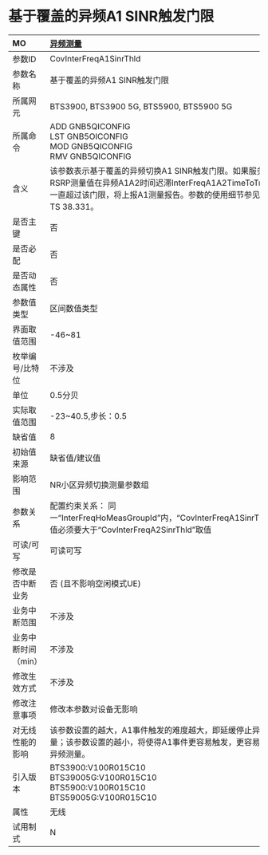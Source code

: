 # 基于覆盖的异频A1 SINR触发门限<table><thread><tr><th align = "left">MO</th><th align = "left"><a href = "index.html#基于覆盖的异频A1 SINR触发门限-14">异频测量</a></td></tr></thread><tbody><tr><td>参数ID</td><td> CovInterFreqA1SinrThld</td></tr><tr><td>参数名称</td><td> 
基于覆盖的异频A1 SINR触发门限</td></tr><tr><td>所属网元</td><td>BTS3900, BTS3900 5G, BTS5900, BTS5900 5G</td></tr><tr><td>所属命令</td><td>ADD GNB5QICONFIG<br>LST GNB5OICONFIG<br>MOD GNB5QICONFIG<br>RMV GNB5QICONFIG</td></tr><tr><td>含义</td><td> 
该参数表示基于覆盖的异频切换A1 SINR触发门限。如果服务小区RSRP测量值在异频A1A2时间迟滞InterFreqA1A2TimeToTrig内一直超过该门限，将上报A1测量报告。参数的使用细节参见3GPP TS 38.331。</td></tr><tr><td>是否主键</td><td>否</td></tr><tr><td>是否必配</td><td>否</td></tr><tr><td>是否动态属性</td><td>否</td></tr><tr><td>参数值类型</td><td>区间数值类型</td></tr><tr><td>界面取值范围</td><td>-46~81</td></tr><tr><td>枚举编号/比特位</td><td>不涉及</td></tr><tr><td>单位</td><td>0.5分贝</td></tr><tr><td>实际取值范围</td><td>-23~40.5,步长：0.5</td></tr><tr><td>缺省值</td><td>8</td></tr><tr><td>初始值来源</td><td>缺省值/建议值</td></tr><tr><td>影响范围</td><td> 
NR小区异频切换测量参数组</td></tr><tr><td>参数关系</td><td>配置约束关系：
同一“InterFreqHoMeasGroupId”内，“CovInterFreqA1SinrThld”取值必须要大于“CovInterFreqA2SinrThld”取值</td></tr><tr><td>可读/可写</td><td>可读可写</td></tr><tr><td>修改是否中断业务</td><td>否 (且不影响空闲模式UE)</td></tr><tr><td>业务中断范围</td><td>不涉及</td></tr><tr><td>业务中断时间（min）</td><td>不涉及</td></tr><tr><td>修改生效方式</td><td>不涉及</td></tr><tr><td>修改注意事项</td><td>修改本参数对设备无影响</td></tr><tr><td>对无线性能的影响</td><td> 
该参数设置的越大，A1事件触发的难度越大，即延缓停止异频测量；该参数设置的越小，将使得A1事件更容易触发，更容易停止异频测量。</td></tr><tr><td>引入版本</td><td>BTS3900:V100R015C10<br>BTS39005G:V100R015C10<br>BTS5900:V100R015C10<br>BTS59005G:V100R015C10</td></tr><tr><td>属性</td><td>无线</td></tr><tr><td>试用制式</td><td>N</td></tr></tbody></table>